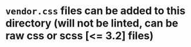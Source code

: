 # `vendor.css` files can be added to this directory (will not be linted, can be raw css or scss [<= 3.2] files)
